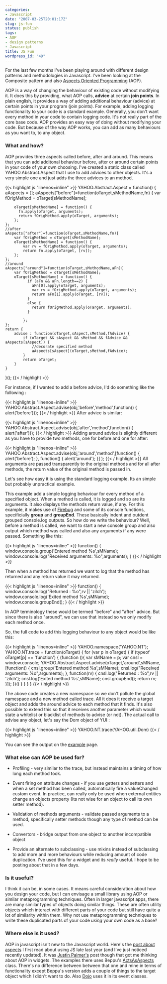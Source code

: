 ```yaml
---
categories:
- Javascript
date: "2007-03-25T20:01:17Z"
slug: js-fun
status: publish
tags:
- AOP
- design patterns
- Javascript
title: JS Fun
wordpress_id: "49"
---
```


For the last few months I've been playing around with different design patterns and methodologies in Javascript. I've been looking at the Composite pattern and also [Aspects Oriented Programming](http://en.wikipedia.org/wiki/Aspect-oriented_programming) (AOP).





AOP is a way of changing the behaviour of existing code without modifying it. It does this by providing, what AOP calls, **advice** at certain **join points**. In plain english, it provides a way of adding additional behaviour (advice) at certain points in your program (join points). For example, adding logging functionality to your code is a standard example. Generally, you don't want every method in your code to contain logging code. It's not really part of the core base code. AOP provides an easy way of doing without modifying your code. But because of the way AOP works, you can add as many behaviours as you want to, to any object.





### What and how?




AOP provides three aspects called before, after and around. This means that you can add additonal behaviour before, after or around certain points in your code of your own choosing. I've created a static class called YAHOO.Abstract.Aspect that I use to add advices to other objects. It's a very simple one and just adds the three advices to an method.


{{< highlight js "linenos=inline" >}}
YAHOO.Abstract.Aspect = function() {
	aAspects = [];
	aAspects["before"]=function(oTarget,sMethodName,fn) {
		var fOrigMethod = oTarget[sMethodName];

		oTarget[sMethodName] = function() {
	      fn.apply(oTarget, arguments);
		  return fOrigMethod.apply(oTarget, arguments);
	    };
	};
	//after
	aAspects["after"]=function(oTarget,sMethodName,fn){
		var fOrigMethod = oTarget[sMethodName];
	    oTarget[sMethodName] = function() {
			var rv = fOrigMethod.apply(oTarget, arguments);
	      	return fn.apply(oTarget, [rv]);
	    };
	};
	//around
	aAspects["around"]=function(oTarget,sMethodName,aFn){
		var fOrigMethod = oTarget[sMethodName];
		oTarget[sMethodName] = function() {
			  if (aFn && aFn.length==2) {
				aFn[0].apply(oTarget, arguments);
				var rv = fOrigMethod.apply(oTarget, arguments);
				return aFn[1].apply(oTarget, [rv]);
			  }
			  else {
				return fOrigMethod.apply(oTarget, arguments);
			  }

			};
    };
	return {
		advise : function(oTarget,sAspect,sMethod,fAdvice) {
			if (oTarget && sAspect && sMethod && fAdvice && aAspects[sAspect]) {
				//decorate specified method
				aAspects[sAspect](oTarget,sMethod,fAdvice);
			}
			return oTarget;
		}
	}
}();
{{< / highlight >}}

For instance, if I wanted to add a before advice, I'd do something like the following :

{{< highlight js "linenos=inline" >}}
YAHOO.Abstract.Aspect.advise(obj,'before','method',function() { alert('before')});
{{< / highlight >}}
After advice is similar:


{{< highlight js "linenos=inline" >}}
YAHOO.Abstract.Aspect.advise(obj,'after','method',function() { alert('after')});
{{< / highlight >}}
Adding around advice is slightly different as you have to provide two methods, one for before and one for after:

{{< highlight js "linenos=inline" >}}
YAHOO.Abstract.Aspect.advise(obj,'around','method',[function() {
				alert('before');
				},
				function() {
				alert('around');
				}]
);
{{< / highlight >}}
All arguments are passed transparently to the original methods and for all after methods, the return value of the original method is passed in.





Let's see how easy it is using the standard logging example. Its an simple but probably unpractical example.





This example add a simple logging behaviour for every method of a specified object. When a method is called, it is logged and so are its arguments. It also displays the methods return value, if any. For this example, it makes use of [Firebug](http://www.getfirebug.com) and some of its console functions, specificially **group** and **groupEnd**. These basically indent and outdent grouped console.log outputs. So how do we write the behaviour? Well, before a method is called, we want to start a new console group and also output which method was called and also any arguments if any were passed. Something like this:


{{< highlight js "linenos=inline" >}}
function() {
	window.console.group('Entered method %s',sMName);
	window.console.log("Received arguments: %o",arguments);
}
{{< / highlight >}}

Then when a method has returned we want to log that the method has returned and any return value it may returned.


{{< highlight js "linenos=inline" >}}
function() {
	window.console.log("Returned : %o",rv  || 'zilch');
	window.console.log('Exited method %s',sMName);
	window.console.groupEnd();
}
{{< / highlight >}}

In AOP terminology these would be termed "before" and "after" advice. But since there is also "around", we can use that instead so we only modify each method once.





So, the full code to add this logging behaviour to any object would be like this:



{{< highlight js "linenos=inline" >}}
YAHOO.namespace('YAHOO.NT');
	YAHOO.NT.trace = function(oTarget) {
		for (var p in oTarget) {
			if (typeof oTarget[p] == 'function') {
				(function (){
				var sMName = p;
				var cnsl = window.console;
					YAHOO.Abstract.Aspect.advise(oTarget,'around',sMName,[function() {
							cnsl.group('Entered method %s',sMName);
							cnsl.log("Received arguments: %o",arguments);
						},
						function(rv) {
							cnsl.log("Returned : %o",rv  || 'zilch');
							cnsl.log('Exited method %s',sMName);
							cnsl.groupEnd();
						return rv;
					}]);
				})()
			}
		}
	}
}
{{< / highlight >}}

The above code creates a new namespace so we don't pollute the global namespace and a new method called trace. All it does it receive a target object and adds the around advice to each method that it finds. It's also possible to extend this so that it receives another parameter which would state a whitelist or blacklist of methods to advise (or not). The actual call to advise any object, let's say the Dom object of YUI :


{{< highlight js "linenos=inline" >}}
YAHOO.NT.trace(YAHOO.util.Dom)
{{< / highlight >}}

You can see the output on the [example](/sandbox/aop/aspect-example.html) page.



### What else can AOP be used for?






  * Profiling - very similar to the trace, but instead maintains a timing of how long each method took.


  * Event firing on attribute changes - if you use getters and setters and when a set method has been called, automatically fire a valueChanged custom event. In practice, can really only be used when external entities change an objects property (Its not wise for an object to call its own setter method).


  * Validation of methods arguments - validate passed arguments to a method, specifically setter methods though any type of method can be used.


  * Convertors - bridge output from one object to another incompatible object


  * Provide an alternate to subclassing - use mixins instead of subclassing to add more and more behaviours while reducing amount of code duplication. I've used this for a widget and its _really_ useful. I hope to be posting about that in a few days.





### Is it useful?





I think it can be, in some cases. It means careful consideration about how you design your code, but I can envisage a small library using AOP or similar metaprogramming techniques. Often in larger javascript apps, there are many similar types of objects doing similar things. These are often utility objects which interact with different parts of your code but still have quite a lot of similarity within them. Why not use metaprogramming techniques to write these duplicated parts of your code _using_ your own code as a base?






### Where else is it used?





AOP in javascript isn't new to the Javascript world. Here's the [post about aspects](http://www.dotvoid.com/view.php?id=43) I first read about using JS late last year (and I've just noticed recently updated). It was [Justin Palmer's](http://encytemedia.com/blog/articles/2006/12/4/avoiding-bloat-in-widgets) post though that got me thinking about AOP in widgets. The examples there uses Beppu's [ActsAsAspects](http://beppu.lbox.org/articles/2006/09/06/actsasaspect) class. There's no difference between between that one and mine in terms of functionality except Beppu's version adds a couple of things to the target object which I didn't want to do.  Also [Dojo](http://dojotoolkit.org/node/91) uses it in its event classes.



